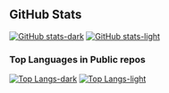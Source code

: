 ## GitHub Stats

[![GitHub stats-dark](https://github-readme-stats.vercel.app/api?username=mezzode&show_icons=true&hide=stars&count_private=true&include_all_commits=true&show_icons=true&theme=github_dark&hide_title=true#gh-dark-mode-only)](/#gh-dark-mode-only)
[![GitHub stats-light](https://github-readme-stats.vercel.app/api?username=mezzode&show_icons=true&hide=stars&count_private=true&include_all_commits=true&show_icons=true&theme=light&hide_title=true#gh-light-mode-only)](/#gh-light-mode-only)
### Top Languages in Public repos

[![Top Langs-dark](https://github-readme-stats.vercel.app/api/top-langs/?username=mezzode&exclude_repo=StreamBase&theme=github_dark&hide_title=true)](/#gh-dark-mode-only)
[![Top Langs-light](https://github-readme-stats.vercel.app/api/top-langs/?username=mezzode&exclude_repo=StreamBase&theme=default&hide_title=true#gh-light-mode-only)](/#gh-light-mode-only)

<!--
**mezzode/mezzode** is a ✨ _special_ ✨ repository because its `README.md` (this file) appears on your GitHub profile.

Here are some ideas to get you started:

- 🔭 I’m currently working on ...
- 🌱 I’m currently learning ...
- 👯 I’m looking to collaborate on ...
- 🤔 I’m looking for help with ...
- 💬 Ask me about ...
- 📫 How to reach me: ...
- 😄 Pronouns: ...
- ⚡ Fun fact: ...
-->
